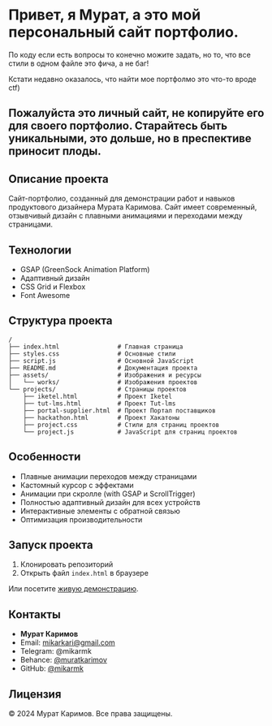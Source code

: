 # Привет, я Мурат, а это мой персональный сайт портфолио. 

По коду если есть вопросы то конечно можите задать, но то, что все стили в одном файле это фича, а не баг!

Кстати недавно оказалось, что найти мое портфолмо это что-то вроде ctf)



## Пожалуйста это личный сайт, не копируйте его для своего портфолио. Старайтесь быть уникальными, это дольше, но в преспективе приносит плоды.


## Описание проекта

Сайт-портфолио, созданный для демонстрации работ и навыков продуктового дизайнера Мурата Каримова. Сайт имеет современный, отзывчивый дизайн с плавными анимациями и переходами между страницами.

## Технологии

- GSAP (GreenSock Animation Platform)
- Адаптивный дизайн
- CSS Grid и Flexbox
- Font Awesome

## Структура проекта
```
/
├── index.html                # Главная страница
├── styles.css                # Основные стили
├── script.js                 # Основной JavaScript
├── README.md                 # Документация проекта
├── assets/                   # Изображения и ресурсы
│   └── works/                # Изображения проектов
└── projects/                 # Страницы проектов
    ├── iketel.html           # Проект Iketel
    ├── tut-lms.html          # Проект Tut-lms
    ├── portal-supplier.html  # Проект Портал поставщиков
    ├── hackathon.html        # Проект Хакатоны
    ├── project.css           # Стили для страниц проектов
    └── project.js            # JavaScript для страниц проектов
```

## Особенности

- Плавные анимации переходов между страницами
- Кастомный курсор с эффектами
- Анимации при скролле (with GSAP и ScrollTrigger)
- Полностью адаптивный дизайн для всех устройств
- Интерактивные элементы с обратной связью
- Оптимизация производительности



## Запуск проекта

1. Клонировать репозиторий
2. Открыть файл `index.html` в браузере

Или посетите [живую демонстрацию](https://mikarmk.github.io/muratpfshow.github.io/).

## Контакты

- **Мурат Каримов**
- Email: mikarkari@gmail.com
- Telegram: @mikarmk
- Behance: [@muratkarimov](https://www.behance.net/muratkarimov)
- GitHub: [@mikarmk](https://github.com/mikarmk)

## Лицензия

© 2024 Мурат Каримов. Все права защищены. 
